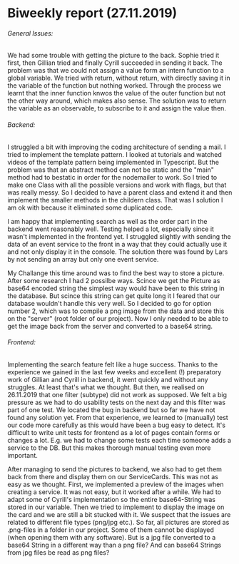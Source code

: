 # Biweekly report (27.11.2019) 

###### General Issues:
We had some trouble with getting the picture to the back. Sophie tried it first, then Gillian tried and finally Cyrill succeeded in sending it back. The problem was that we could not assign a value form an
intern function to a global variable. We tried with return, without return, with directly saving it in the variable of the function but nothing worked. Through the process we learnt that the inner function 
knwos the value of the outer function but not the other way around, which makes also sense. The solution was to return the variable as an observable, to subscribe to it and assign the value then.




###### Backend:
I struggled a bit with improving the coding architecture of sending a mail. I tried to implement the template pattern. I looked at tutorials and watched videos of the template pattern being implemented in Typescript.
But the problem was that an abstract method can not be static and the "main" method had to bestatic in order for the nodemailer to work. So I tried to make one Class with all the possible versions and work with flags,
but that was really messy. So I decided to have a parent class and extend it and then implement the smaller methods in the childern class. That was I solution I am ok with because it eliminated some duplicated code.

I am happy that implementing search as well as the order part in the backend went reasonably well. Testing helped  a lot, especially since it wasn't implemented in the frontend yet. I struggled slightly with sending the
data of an event service to the front in a way that they could actually use it and not only display it in the console. The solution there was found by Lars by not sending an array but only one event service.

My Challange this time around was to find the best way to store a picture. After some research I had 2 possilbe ways. Scince we get the Picture as base64 encoded string the simplest way would have been to this string in the
database. But scince this string can get quite long it I feared that our database wouldn't handle this very well. So I decided to go for option number 2, which was to compile a png image from the data and store this on the
"server" (root folder of our project). Now I only needed to be able to get the image back from the server and converted to a base64 string.

###### Frontend:
Implementing the search feature felt like a huge success.
Thanks to the experience we gained in the last few weeks and excellent (!) preparatory work of Gillian and Cyrill in backend, it went quickly and without any struggles.
At least that's what we thought. 
But then, we realised on 26.11.2019 that one filter (subtype) did not work as supposed. 
We felt a big pressure as we had to do usability tests on the next day and this filter was part of one test.
We located the bug in backend but so far we have not found any solution yet.
From that experience, we learned to (manually) test our code more carefully as this would have been a bug easy to detect.
It's difficult to write unit tests for frontend as a lot of pages contain forms or changes a lot.
E.g. we had to change some tests each time someone adds a service to the DB.
But this makes thorough manual testing even more important.

After managing to send the pictures to backend, we also had to get them back from there and display them on our ServiceCards.
This was not as easy as we thought.
First, we implemented a preview of the images when creating a service. 
It was not easy, but it worked after a while.
We had to adapt some of Cyrill's implementation so the entire base64-String was stored in our variable.
Then we tried to implement to display the image on the card and we are still a bit stucked with it.
We suspect that the issues are related to different file types (png/jpg etc.).
So far, all pictures are stored as .png-files in a folder in our project.
Some of them cannot be displayed (when opening them with any software).
But is a jpg file converted to a base64 String in a different way than a png file?
And can base64 Strings from jpg files be read as png files?



